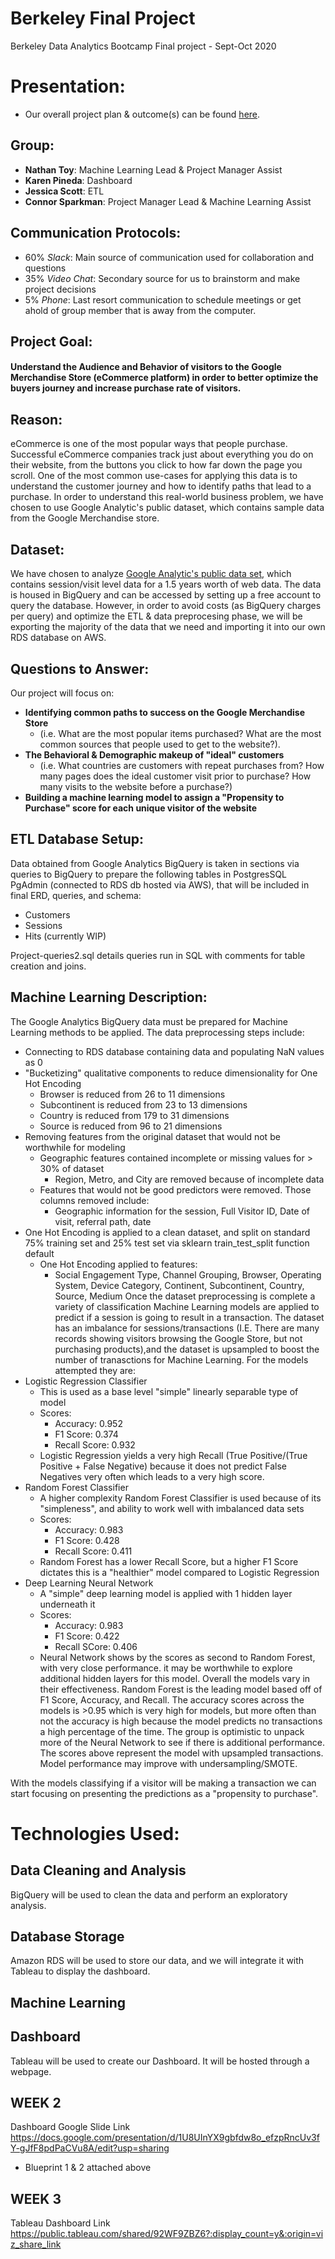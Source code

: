 # Berkeley Final Project
Berkeley Data Analytics Bootcamp Final project - Sept-Oct 2020

# Presentation:
- Our overall project plan & outcome(s) can be found [here](https://docs.google.com/presentation/d/1IJwm4imWicTFp8LapvV8N88eyIyjYjRl-6_hksx4jWI/edit?usp=sharing).

## Group:
- **Nathan Toy**: Machine Learning Lead & Project Manager Assist
- **Karen Pineda**: Dashboard
- **Jessica Scott**: ETL
- **Connor Sparkman**: Project Manager Lead & Machine Learning Assist

## Communication Protocols:
- 60% *Slack*: Main source of communication used for collaboration and questions
- 35% *Video Chat*: Secondary source for us to brainstorm and make project decisions
- 5% *Phone*: Last resort communication to schedule meetings or get ahold of group member that is away from the computer.

## Project Goal:
 #### Understand the Audience and Behavior of visitors to the Google Merchandise Store (eCommerce platform) in order to better optimize the buyers journey and increase purchase rate of visitors.

## Reason:
eCommerce is one of the most popular ways that people purchase. Successful eCommerce companies track just about everything you do on their website, from the buttons you click to how far down the page you scroll. One of the most common use-cases for applying this data is to understand the customer journey and how to identify paths that lead to a purchase. 
In order to understand this real-world business problem, we have chosen to use Google Analytic's public dataset, which contains sample data from the Google Merchandise store.

## Dataset:
We have chosen to analyze [Google Analytic's public data set](https://support.google.com/analytics/answer/7586738?hl=en), which contains session/visit level data for a 1.5 years worth of web data. The data is housed in BigQuery and can be accessed by setting up a free account to query the database.
However, in order to avoid costs (as BigQuery charges per query) and optimize the ETL & data preprocesing phase, we will be exporting the majority of the data that we need and importing it into our own RDS database on AWS.

## Questions to Answer:
Our project will focus on:
- **Identifying common paths to success on the Google Merchandise Store**
  - (i.e. What are the most popular items purchased? What are the most common sources that people used to get to the website?). 
- **The Behavioral & Demographic makeup of "ideal" customers**
  - (i.e. What countries are customers with repeat purchases from? How many pages does the ideal customer visit prior to purchase? How many visits to the website before a purchase?)
- **Building a machine learning model to assign a "Propensity to Purchase" score for each unique visitor of the website**

## ETL Database Setup:
Data obtained from Google Analytics BigQuery is taken in sections via queries to BigQuery to prepare the following tables in PostgresSQL PgAdmin (connected to RDS db hosted via AWS), that will be included in final ERD, queries, and schema:
  - Customers
  - Sessions
  - Hits (currently WIP)

Project-queries2.sql details queries run in SQL with comments for table creation and joins. 

## Machine Learning Description:
The Google Analytics BigQuery data must be prepared for Machine Learning methods to be applied. The data preprocessing steps include:
 - Connecting to RDS database containing data and populating NaN values as 0
 - "Bucketizing" qualitative components to reduce dimensionality for One Hot Encoding
   - Browser is reduced from 26 to 11 dimensions
   - Subcontinent is reduced from 23 to 13 dimensions
   - Country is reduced from 179 to 31 dimensions
   - Source is reduced from 96 to 21 dimensions
 - Removing features from the original dataset that would not be worthwhile for modeling
   - Geographic features contained incomplete or missing values for > 30% of dataset 
     -  Region, Metro, and City are removed because of incomplete data
   - Features that would not be good predictors were removed. Those columns removed include:
     - Geographic information for the session, Full Visitor ID, Date of visit, referral path, date  
 - One Hot Encoding is applied to a clean dataset, and split on standard 75% training set and 25% test set via sklearn train_test_split function default
   - One Hot Encoding applied to features:
     - Social Engagement Type, Channel Grouping, Browser, Operating System, Device Category, Continent, Subcontinent, Country, Source, Medium
Once the dataset preprocessing is complete a variety of classification Machine Learning models are applied to predict if a session is going to result in a transaction. The dataset has an imbalance for sessions/transactions (I.E. There are many records showing visitors browsing the Google Store, but not purchasing products),and the dataset is upsampled to boost the number of tranasctions for Machine Learning. For the models attempted they are:
 - Logistic Regression Classifier
   - This is used as a base level "simple" linearly separable type of model
   - Scores:
     - Accuracy: 0.952
     - F1 Score: 0.374
     - Recall Score:  0.932
   - Logistic Regression yields a very high Recall (True Positive/(True Positive + False Negative) because it does not predict False Negatives very often which leads to a very high score.
 - Random Forest Classifier
   - A higher complexity Random Forest Classifier is used because of its "simpleness", and ability to work well with imbalanced data sets
   - Scores:
     - Accuracy: 0.983
     - F1 Score: 0.428
     - Recall Score: 0.411
   - Random Forest has a lower Recall Score, but a higher F1 Score dictates this is a "healthier" model compared to Logistic Regression
 - Deep Learning Neural Network
   - A "simple" deep learning model is applied with 1 hidden layer underneath it
   - Scores: 
     - Accuracy: 0.983
     - F1 Score: 0.422
     - Recall SCore: 0.406
   - Neural Network shows by the scores as second to Random Forest, with very close performance. it may be worthwhile to explore additional hidden layers for this model.
Overall the models vary in their effectiveness. Random Forest is the leading model based off of F1 Score, Accuracy, and Recall. The accuracy scores across the models is >0.95 which is very high for models, but more often than not the accuracy is high because the model predicts no transactions a high percentage of the time. The group is optimistic to unpack more of the Neural Network to see if there is additional performance. The scores above represent the model with upsampled transactions. Model performance may improve with undersampling/SMOTE.
 
With the models classifying if a visitor will be making a transaction we can start focusing on presenting the predictions as a "propensity to purchase".

# Technologies Used:
## Data Cleaning and Analysis
BigQuery will be used to clean the data and perform an exploratory analysis.
 
## Database Storage
 Amazon RDS will be used to store our data, and we will integrate it with Tableau to display the dashboard.
 
## Machine Learning

## Dashboard
Tableau will be used to create our Dashboard. It will be hosted through a webpage. 


## WEEK 2 
Dashboard Google Slide Link https://docs.google.com/presentation/d/1U8UInYX9gbfdw8o_efzpRncUv3fY-gJfF8pdPaCVu8A/edit?usp=sharing

- Blueprint 1 & 2 attached above  

## WEEK 3
Tableau Dashboard Link 
https://public.tableau.com/shared/92WF9ZBZ6?:display_count=y&:origin=viz_share_link
